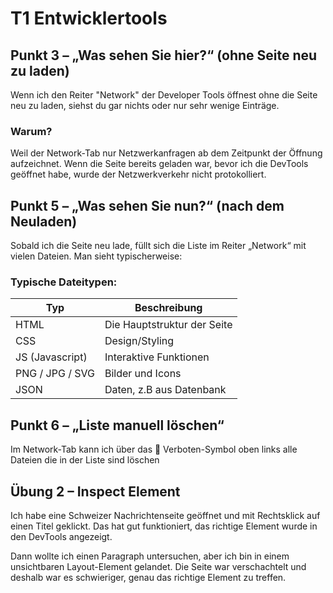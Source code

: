 # T1 Entwicklertools

## Punkt 3 – „Was sehen Sie hier?“ (ohne Seite neu zu laden)
Wenn ich den Reiter "Network" der Developer Tools öffnest ohne die Seite neu zu laden, siehst du gar nichts oder nur sehr wenige Einträge.

### Warum?
Weil der Network-Tab nur Netzwerkanfragen ab dem Zeitpunkt der Öffnung aufzeichnet. Wenn die Seite bereits geladen war, bevor ich die DevTools geöffnet habe, wurde der Netzwerkverkehr nicht protokolliert.

## Punkt 5 – „Was sehen Sie nun?“ (nach dem Neuladen)
Sobald ich die Seite neu lade, füllt sich die Liste im Reiter „Network“ mit vielen Dateien. Man sieht typischerweise:

### Typische Dateitypen:

| Typ | Beschreibung |
|---|---|
|HTML|Die Hauptstruktur der Seite|
|CSS|Design/Styling|
|JS (Javascript)|Interaktive Funktionen|
|PNG / JPG / SVG| Bilder und Icons|
|JSON | Daten, z.B aus Datenbank |

## Punkt 6 – „Liste manuell löschen“
Im Network-Tab kann ich über das 🚫 Verboten-Symbol oben links alle Dateien
die in der Liste sind löschen

## Übung 2 – Inspect Element

Ich habe eine Schweizer Nachrichtenseite geöffnet und mit Rechtsklick auf einen Titel geklickt. Das hat gut funktioniert, das richtige Element wurde in den DevTools angezeigt.

Dann wollte ich einen Paragraph untersuchen, aber ich bin in einem unsichtbaren Layout-Element gelandet. Die Seite war verschachtelt und deshalb war es schwieriger, genau das richtige Element zu treffen.
